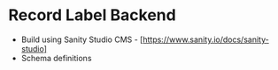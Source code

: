 # Record Label Backend

- Build using Sanity Studio CMS - [https://www.sanity.io/docs/sanity-studio]
- Schema definitions
